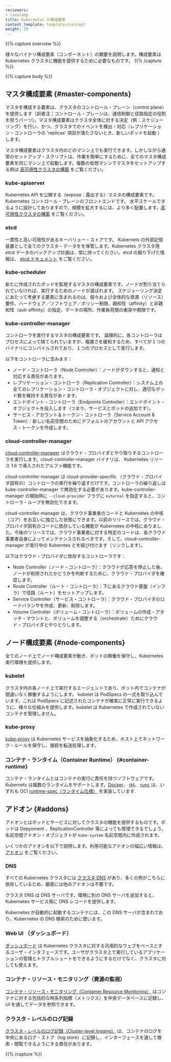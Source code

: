 ```yaml
---
reviewers:
- lavalamp
title: Kubernetes の構成要素
content_template: templates/concept
weight: 20
---
```


{{% capture overview %}}
<!--
This document outlines the various binary components needed to
deliver a functioning Kubernetes cluster.
-->
様々なバイナリ構成要素（コンポーネント）の概要を説明します。構成要素は Kubernetes クラスタに機能を提供するために必要なものです。
{{% /capture %}}

{{% capture body %}}
<!--
## Master Components
-->
## マスタ構成要素 {#master-components}

<!--
Master components provide the cluster's control plane. Master components make global decisions about the
cluster (for example, scheduling), and detecting and responding to cluster events (starting up a new pod when a replication controller's 'replicas' field is unsatisfied).
-->
マスタを構成する要素は、クラスタのコントロール・プレーン（control plane）を提供します（訳者注；コントロール・プレーンは、通信制御と径路指定の役割を担うパーツ）。マスタ構成要素はクラスタ全体に対する決定（例：スケジューリング）を行い、かつ、クラスタでのイベントを検出・対応（レプリケーション・コントローラの 'replicas' 項目が満たさないとき、新しいポッドを起動 ）します。

<!--
Master components can be run on any machine in the cluster. However,
for simplicity, set up scripts typically start all master components on
the same machine, and do not run user containers on this machine. See
[Building High-Availability Clusters](/docs/admin/high-availability/) for an example multi-master-VM setup.
-->
マスタ構成要素はクラスタ内のどのマシン上でも実行できます。しかしながら通常のセットアップ・スクリプトは、作業を簡単にするために、全てのマスタ構成要素を同じマシン上で起動します。複数の仮想マシンでマスタをセットアップする例は [高可用性クラスタの構築](/jp/docs/setup/independent/high-availability/) をご覧ください。

### kube-apiserver

<!--
{{< glossary_definition term_id="kube-apiserver" length="all" >}}
Component on the master that exposes the Kubernetes API. It is the front-end for the Kubernetes control plane.
It is designed to scale horizontally – that is, it scales by deploying more instances. See Building High-Availability Clusters.
-->
Kubernetes API を公開する（expose：露出する）マスタの構成要素です。Kubernetes コントロール・プレーンのフロントエンドです。
水平スケールできるように設計してありますので、規模を拡大するには、より多く配置します。[高可用性クラスタの構築](/jp/docs/setup/independent/high-availability/) をご覧ください。

### etcd
<!--
{{< glossary_definition term_id="etcd" length="all" >}}
Consistent and highly-available key value store used as Kubernetes’ backing store for all cluster data.
Always have a backup plan for etcd’s data for your Kubernetes cluster. For in-depth information on etcd, see etcd documentation.
-->
一貫性と高い可用性があるキーバリュー・ストアです。 Kubernets の外部記憶装置として全てのクラスタ・データをを保管します。Kubernetes クラスタ用 etcd データのバックアップ計画は、常に持ってください。etcd の掘り下げた情報は、 [etcd ドキュメント](https://github.com/coreos/etcd/blob/master/Documentation/docs.md) をご覧ください。

### kube-scheduler
<!--
{{< glossary_definition term_id="kube-scheduler" length="all" >}}
Component on the master that watches newly created pods that have no node assigned, and selects a node for them to run on.
Factors taken into account for scheduling decisions include individual and collective resource requirements, hardware/software/policy constraints, affinity and anti-affinity specifications, data locality, inter-workload interference and deadlines.
-->
新たに作成されたポッドを監視するマスタの構成要素です。ノードが割り当てられていなければ、実行するためのノードが選ばれます。
スケジューリング決定にあたって考慮する要素に含まれるのは、個々および全体的な資源（リソース）要件、ハードウェア／ソフトウェア／ポリシー制限、親和性（affinity）と非親和性（auti-affinity）の指定、データの場所、作業負荷間の衝突や期限です。

### kube-controller-manager
<!--
{{< glossary_definition term_id="kube-controller-manager" length="all" >}}
Component on the master that runs controllers .
Logically, each controller is a separate process, but to reduce complexity, they are all compiled into a single binary and run in a single process.
-->
コントローラを実行するマスタの構成要素です。
論理的に、各コントローラはプロセスによって隔てられていますが、複雑さを緩和するため、すべてが１つのバイナリにコンパイルされており、１つのプロセスとして実行します。

<!--
These controllers include:
-->
以下をコントローラに含みます：
<!--
  * Node Controller: Responsible for noticing and responding when nodes go down.
  * Replication Controller: Responsible for maintaining the correct number of pods for every replication
  controller object in the system.
  * Endpoints Controller: Populates the Endpoints object (that is, joins Services & Pods).
  * Service Account & Token Controllers: Create default accounts and API access tokens for new namespaces.
-->
  * ノード・コントローラ（Node Controller）：ノードがダウンすると、通知と対応する責任があります。
  * レプリケーション・コントローラ（Replication Controller）：システム上の全てのレプリケーション・コントローラ・オブジェクトに対し、適切なポッド数を維持する責任があｒます。
  * エンドポイント・コントローラ（Endpoints Controller）：エンドポイント・オブジェクトを投入します（つまり、サービスとポッドの追加です）。
  * サービス・アカウント＆トークン・コントローラ（Service Account & Token）：新しい名前空間のためにデフォルトのアカウントと API アクセス・トークンを作成します。

### cloud-controller-manager

<!--
[cloud-controller-manager](/docs/tasks/administer-cluster/running-cloud-controller/) runs controllers that interact with the underlying cloud providers. The cloud-controller-manager binary is an alpha feature introduced in Kubernetes release 1.6.
-->
[cloud-controller-manager](/jp/docs/tasks/administer-cluster/running-cloud-controller/) はクラウド・プロバイダとやり取りするコントローラを実行します。cloud-controller-manager バイナリは、 Kubernetes リリース 1.6 で導入されたアルファ機能です。

<!--
cloud-controller-manager runs cloud-provider-specific controller loops only. You must disable these controller loops in the kube-controller-manager. You can disable the controller loops by setting the `--cloud-provider` flag to `external` when starting the kube-controller-manager.
-->
cloud-controller-manager は cloud-provider-specific （クラウド・プロバイダ固有の）コントローラの実行を繰り返すだけです。コントローラの繰り返しは kube-controller-manager で無効化する必要があります。kube-controller-manager の開始時に `--cloud-provider` フラグに `external` を指定すると、コントローラ・ループを無効化できます。

<!--
cloud-controller-manager allows cloud vendors code and the Kubernetes core to evolve independent of each other. In prior releases, the core Kubernetes code was dependent upon cloud-provider-specific code for functionality. In future releases, code specific to cloud vendors should be maintained by the cloud vendor themselves, and linked to cloud-controller-manager while running Kubernetes.
-->
cloud-controller-manager は、クラウド事業者のコードと Kubernetes の中核（コア）をお互いに独立した状態にできます。以前のリリースでは、クラウド・プロバイダ固有のコードに依存している機能が Kubernetes の中核にありました。今後のリリースでは、クラウド事業者に対する特定のコードは、各クラウド事業者自身によってメンテナンスされるべきです。そして、cloud-controller-manager が実行中の Kuberntes とを結び付けます（リンクします）。

<!--
The following controllers have cloud provider dependencies:
-->
以下はクラウド・プロバイダに依存するコントローラです：

<!--
  * Node Controller: For checking the cloud provider to determine if a node has been deleted in the cloud after it stops responding
  * Route Controller: For setting up routes in the underlying cloud infrastructure
  * Service Controller: For creating, updating and deleting cloud provider load balancers
  * Volume Controller: For creating, attaching, and mounting volumes, and interacting with the cloud provider to orchestrate volumes
-->
  * Node Controller（ノード・コントローラ）：クラウドが応答を停止した後、ノードが削除されたかどうかを判断するために、クラウド・プロバイダを確認します。
  * Route Controller（ルート・コントローラ）：下にあるクラウド基盤（インフラ）で径路（ルート）をセットアップします。
  * Service Controller（サービス・コントローラ）：クラウド・プロバイダのロードバランサを作成、更新、削除します。
  * Volume Controller（ボリューム・コントローラ）：ボリュームの作成・アタッチ・マウントと、ボリュームを調整する（orchestrate）ためにクラウド・プロバイダとやりとりします。

<!--
## Node Components
-->
## ノード構成要素 {#node-components}
<!--
Node components run on every node, maintaining running pods and providing the Kubernetes runtime environment.
-->
全てのノード上でノード構成要素が動き、ポッドの稼働を保守し、Kubernetes 実行環境を提供します。

### kubelet
<!--
{{< glossary_definition term_id="kubelet" length="all" >}}
An agent that runs on each node in the cluster. It makes sure that containers are running in a pod.
The kubelet takes a set of PodSpecs that are provided through various mechanisms and ensures that the containers described in those PodSpecs are running and healthy. The kubelet doesn’t manage containers which were not created by Kubernetes.
-->
クラスタ内の各ノード上で実行するエージェントであり、ポット内でコンテナが間違いなく稼働するようにします。
kubelet は PodSpecs の一式を取り込んでいます。これは PodSpecs に記述されたコンテナが確実に正常に実行できるように、様々な仕組みを提供します。kubelet は Kubernetes で作成されていないコンテナを管理しません。

### kube-proxy

<!--
[kube-proxy](/docs/admin/kube-proxy/) enables the Kubernetes service abstraction by maintaining
network rules on the host and performing connection forwarding.
-->
[kube-proxy](/p/docs/admin/kube-proxy/) は Kubernetes サービスを抽象化するため、ホスト上でネットワーク・ルールを保守し、接続を転送処理します。

<!--
### Container Runtime
-->
### コンテナ・ランタイム（Container Runtime） {#container-runtime}

<!--
The container runtime is the software that is responsible for running containers. Kubernetes supports several runtimes: [Docker](http://www.docker.com), [rkt](https://coreos.com/rkt/), [runc](https://github.com/opencontainers/runc) and any OCI [runtime-spec](https://github.com/opencontainers/runtime-spec) implementation.
-->
コンテナ・ランタイムとはコンテナの実行に責任を持つソフトウェアです。Kubernets は複数のランタイムをサポートします。[Docker](http://www.docker.com)、 [rkt](https://coreos.com/rkt/)、 [runc](https://github.com/opencontainers/runc) は、いずれも OCI [runtime-spec（ランタイム仕様）](https://github.com/opencontainers/runtime-spec) を実装しています.

<!--
## Addons
-->
## アドオン {#addons}

<!--
Addons are pods and services that implement cluster features. The pods may be managed
by Deployments, ReplicationControllers, and so on. Namespaced addon objects are created in
the `kube-system` namespace.
-->
アドオンとはポッドとサービスに対してクラスタの機能を提供するものです。ポッドは Depyoment 、ReplicationController 等によっても管理できるでしょう。名前空間アドオン・オブジェクトが `kube-system` 名前空間内に作成されます。

<!--
Selected addons are described below, for an extended list of available addons please see [Addons](/docs/concepts/cluster-administration/addons/).
-->
いくつかのアドオンを以下で説明します。利用可能なアドオンの幅広い情報は、[アドオン](/jp/docs/concepts/cluster-administration/addons/) をご覧ください。

### DNS

<!--
While the other addons are not strictly required, all Kubernetes clusters should have [cluster DNS](/docs/concepts/services-networking/dns-pod-service/), as many examples rely on it.
-->
すべての Kubernetes クラスタには  [クラスタ DNS](/jp/docs/concepts/services-networking/dns-pod-service/) があり、多くの例がこちらに依存しているため、厳密には他のアドオンは不要です。

<!--
Cluster DNS is a DNS server, in addition to the other DNS server(s) in your environment, which serves DNS records for Kubernetes services.
-->
クラスタ DNS は DNS サーバです。環境に別の DNS サーバを追加すると、Kubernetes サービス用に DNS レコードを提供します。

<!--
Containers started by Kubernetes automatically include this DNS server in their DNS searches.
-->
Kubernetes が自動的に起動するコンテナには、この DNS サーバが含まれており、Kubernetes の DNS 検索のために使います。

<!--
### Web UI (Dashboard)
-->
### Web UI （ダッシュボード）

<!--
[Dashboard](/docs/tasks/access-application-cluster/web-ui-dashboard/) is a general purpose, web-based UI for Kubernetes clusters. It allows users to manage and troubleshoot applications running in the cluster, as well as the cluster itself.
-->
[ダッシュボード](/jp/docs/tasks/access-application-cluster/web-ui-dashboard/) は Kubernetes クラスタに対する汎用的なウェブをベースとするユーザ・インタフェースです。ユーザがクラスタ上で実行しているアプリケーションの管理とトラブルシュートをできるようにするだけでなく、クラスタに対しても使えます。

<!--
### Container Resource Monitoring
-->
### コンテナ・リソース・モニタリング（資源の監視）

<!--
[Container Resource Monitoring](/docs/tasks/debug-application-cluster/resource-usage-monitoring/) records generic time-series metrics
about containers in a central database, and provides a UI for browsing that data.
-->
[コンテナ・リソース・モニタリング（Container Resource Monitoring）](/jp/docs/tasks/debug-application-cluster/resource-usage-monitoring/) はコンテナに対する包括的な時系列指標（メトリクス）を中央データベースに記録し、UI を通してデータを参照できます。


<!--
### Cluster-level Logging
-->
### クラスタ・レベルのログ記録

<!--
A [Cluster-level logging](/docs/concepts/cluster-administration/logging/) mechanism is responsible for
saving container logs to a central log store with search/browsing interface.
-->
[クラスタ・レベルのログ記録（Cluster-level logging）](/jp/docs/concepts/cluster-administration/logging/) は、コンテナのログを中央にあるログ・ストア（log store）に記録し、インターフェースを通して検索・閲覧できるようにする責任があります。

{{% /capture %}}


